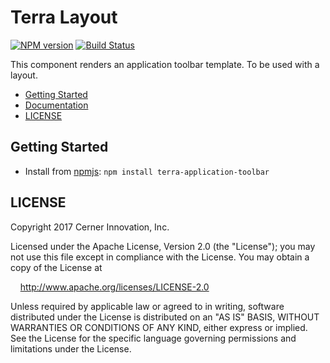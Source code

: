 # Terra Layout


[![NPM version](http://img.shields.io/npm/v/terra-application-toolbar.svg)](https://www.npmjs.org/package/terra-application-toolbar)
[![Build Status](https://travis-ci.org/cerner/terra.svg?branch=master)](https://travis-ci.org/cerner/terra-framework)

This component renders an application toolbar template. To be used with a layout.

- [Getting Started](#getting-started)
- [Documentation](https://github.com/cerner/terra-framework/tree/master/packages/terra-application-toolbar/docs)
- [LICENSE](#license)

## Getting Started

- Install from [npmjs](https://www.npmjs.com): `npm install terra-application-toolbar`

## LICENSE

Copyright 2017 Cerner Innovation, Inc.

Licensed under the Apache License, Version 2.0 (the "License"); you may not use this file except in compliance with the License. You may obtain a copy of the License at

&nbsp;&nbsp;&nbsp;&nbsp;http://www.apache.org/licenses/LICENSE-2.0

Unless required by applicable law or agreed to in writing, software distributed under the License is distributed on an "AS IS" BASIS, WITHOUT WARRANTIES OR CONDITIONS OF ANY KIND, either express or implied. See the License for the specific language governing permissions and limitations under the License.

